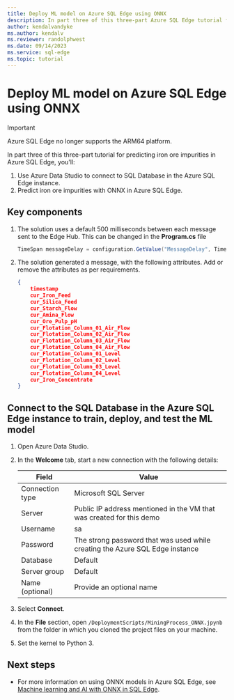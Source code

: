 ```yaml
---
title: Deploy ML model on Azure SQL Edge using ONNX
description: In part three of this three-part Azure SQL Edge tutorial for predicting iron ore impurities, you'll run the ONNX machine learning models on SQL Edge.
author: kendalvandyke
ms.author: kendalv
ms.reviewer: randolphwest
ms.date: 09/14/2023
ms.service: sql-edge
ms.topic: tutorial
---
```

# Deploy ML model on Azure SQL Edge using ONNX

> [!IMPORTANT]  
> Azure SQL Edge no longer supports the ARM64 platform.

In part three of this three-part tutorial for predicting iron ore impurities in Azure SQL Edge, you'll:

1. Use Azure Data Studio to connect to SQL Database in the Azure SQL Edge instance.
1. Predict iron ore impurities with ONNX in Azure SQL Edge.

## Key components

1. The solution uses a default 500 milliseconds between each message sent to the Edge Hub. This can be changed in the **Program.cs** file

   ```csharp
   TimeSpan messageDelay = configuration.GetValue("MessageDelay", TimeSpan.FromMilliseconds(500));
   ```

1. The solution generated a message, with the following attributes. Add or remove the attributes as per requirements.

   ```json
   {
       timestamp
       cur_Iron_Feed
       cur_Silica_Feed
       cur_Starch_Flow
       cur_Amina_Flow
       cur_Ore_Pulp_pH
       cur_Flotation_Column_01_Air_Flow
       cur_Flotation_Column_02_Air_Flow
       cur_Flotation_Column_03_Air_Flow
       cur_Flotation_Column_04_Air_Flow
       cur_Flotation_Column_01_Level
       cur_Flotation_Column_02_Level
       cur_Flotation_Column_03_Level
       cur_Flotation_Column_04_Level
       cur_Iron_Concentrate
   }
   ```

## Connect to the SQL Database in the Azure SQL Edge instance to train, deploy, and test the ML model

1. Open Azure Data Studio.

1. In the **Welcome** tab, start a new connection with the following details:

   | Field | Value |
   | --- | --- |
   | Connection type | Microsoft SQL Server |
   | Server | Public IP address mentioned in the VM that was created for this demo |
   | Username | sa |
   | Password | The strong password that was used while creating the Azure SQL Edge instance |
   | Database | Default |
   | Server group | Default |
   | Name (optional) | Provide an optional name |

1. Select **Connect**.

1. In the **File** section, open `/DeploymentScripts/MiningProcess_ONNX.jpynb` from the folder in which you cloned the project files on your machine.

1. Set the kernel to Python 3.

## Next steps

- For more information on using ONNX models in Azure SQL Edge, see [Machine learning and AI with ONNX in SQL Edge](onnx-overview.md).
